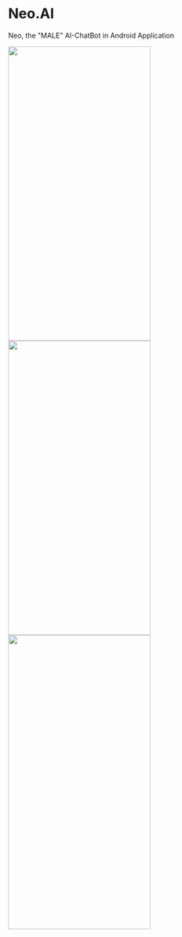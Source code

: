 # Neo.AI
Neo, the "MALE" AI-ChatBot in Android Application 


<img src="https://i.imgur.com/p2K4I8P.png" width="290" height="600"/><img src="https://i.imgur.com/YxfVufl.png" width="290" height="600"/><img src="https://i.imgur.com/h78k9Zo.png" width="290" height="600"/>
